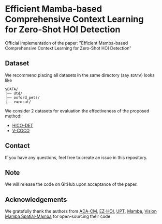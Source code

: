 # Efficient Mamba-based Comprehensive Context Learning for Zero-Shot HOI Detection
Official implementation of the paper: "Efficient Mamba-based Comprehensive Context Learning for Zero-Shot HOI Detection"
## Dataset
We recommend placing all datasets in the same directory (say `$DATA`) looks like
```
$DATA/
|–– dtd/
|–– oxford_pets/
|–– eurosat/
```

We consider 2 datasets for evaluation the effectiveness of the proposed method:
* [HICO-DET](https://umich-ywchao-hico.github.io/)
* [V-COCO](https://github.com/s-gupta/v-coco)


## Contact
If you have any questions, feel free to create an issue in this repository.

## Note
We will release the code on GitHub upon acceptance of the paper.

## Acknowledgements
We gratefully thank the authors from [ADA-CM](https://github.com/ltttpku/ADA-CM), [EZ-HOI](https://github.com/ChelsieLei/EZ-HOI), [UPT](https://github.com/fredzzhang/upt), [Mamba](https://github.com/state-spaces/mamba), [Vision Mamba](https://github.com/hustvl/Vim),[Spatial-Mamba](https://github.com/EdwardChasel/Spatial-Mamba) for open-sourcing their code.


